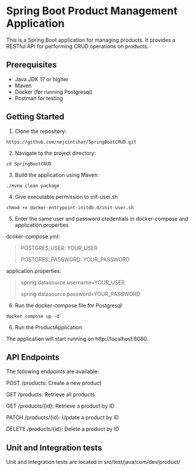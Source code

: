 # Spring Boot Product Management Application

This is a Spring Boot application for managing products. It provides a RESTful API for performing CRUD operations on products.

## Prerequisites
- Java JDK 17 or higher
- Maven
- Docker (for running Postgresql)
- Postman for testing

## Getting Started

1. Clone the repository:

```https://github.com/nejcintihar/SpringBootCRUD.git```

2. Navigate to the project directory:

```cd SpringBootCRUD```

3. Build the application using Maven:

```./mvnw clean package```

4. Give executable permission to init-user.sh

```chmod +x docker-entrypoint-initdb.d/init-user.sh```

5. Enter the same user and password credentials in docker-compose and application.properties

dcoker-compose.yml:

> POSTGRES_USER: YOUR_USER
> 
> POSTGRES_PASSWORD: YOUR_PASSWORD

application.properties:

> spring.datasource.username=YOUR_USER
>
> spring.datasource.password=YOUR_PASSWORD

6. Run the docker-compose file for Postgresql

```docker compose up -d```

6. Run the ProductApplication

The application will start running on http://localhost:8080.

## API Endpoints
The following endpoints are available:

POST /products: Create a new product

GET /products: Retrieve all products

GET /products/{id}: Retrieve a product by ID

PATCH /products/{id}: Update a product by ID

DELETE /products/{id}: Delete a product by ID

## Unit and Integration tests

Unit and Integration tests are located in src/test/java/com/dev/product/
